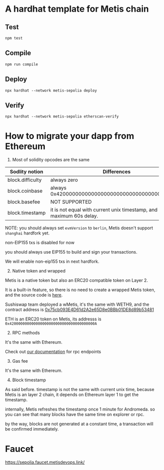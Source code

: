 # A hardhat template for Metis chain

## Test

```
npm test
```

## Compile

```
npm run compile
```

## Deploy

```
npx hardhat --network metis-sepolia deploy
```

## Verify

```
npx hardhat --network metis-sepolia etherscan-verify
```

# How to migrate your dapp from Ethereum

1. Most of solidity opcodes are the same

| Sodlity notion   | Differences                                                                |
| ---------------- | -------------------------------------------------------------------------- |
| block.difficulty | always zero                                                                |
| block.coinbase   | always 0x4200000000000000000000000000000000000011                          |
| block.basefee    | NOT SUPPORTED                                                              |
| block.timestamp  | it is not equal with current unix timestamp, and it has maximum 60s delay. |

NOTE: you should always set `evmVersion` to `berlin`, Metis doesn't support `shanghai` hardfork yet.

non-EIP155 txs is disabled for now

you should always use EIP155 to build and sign your transactions.

We will enable non-eip155 txs in next hardfork.

2. Native token and wrapped

Metis is a native token but also an ERC20 compatible token on Layer 2.

It is a built-in feature, so there is no need to create a wrapped Metis token, and the source code is [here](https://github.com/MetisProtocol/mvm/blob/develop/packages/contracts/contracts/MVM/MVM_Coinbase.sol).

Sushiswap team deployed a wMetis, it's the same with WETH9, and the contract address is [0x75cb093E4D61d2A2e65D8e0BBb01DE8d89b53481](https://andromeda-explorer.metis.io/address/0x75cb093E4D61d2A2e65D8e0BBb01DE8d89b53481/contracts)

ETH is an ERC20 token on Metis, its addresss is `0x420000000000000000000000000000000000000A`

2. RPC methods

It's the same with Ethereum.

Check out [our documentation](https://docs.metis.io/dev/get-started/metis-connection-details) for rpc endpoints

3. Gas fee

It's the same with Ethereum.

4. Block timestamp

As said before. timestamp is not the same with current unix time, because Metis is an layer 2 chain, it depends on Ethereum layer 1 to get the timestamp.

internally, Metis refreshes the timestamp once 1 minute for Andromeda. so you can see that many blocks have the same time on explorer or rpc.

by the way, blocks are not generated at a constant time, a transaction will be confirmed immediately.

# Faucet

https://sepolia.faucet.metisdevops.link/
